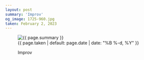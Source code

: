 ```yaml
---
layout: post
summary: 'Improv'
og_image: 1725-960.jpg
taken: February 2, 2023
---
```


<figure class="post" data-src="{{ site.assets_url }}/{{ page.og_image }}">
<img alt="{{ page.summary }}" sizes="(min-width: 700px) 50vw, calc(100vw - 2rem)" src="{{ site.assets_url }}/1725-480.jpg" srcset="{{ site.assets_url }}/1725-240.jpg 240w, {{ site.assets_url }}/1725-480.jpg 480w, {{ site.assets_url }}/1725-720.jpg 720w, {{ site.assets_url }}/1725-960.jpg 960w"/>
<figcaption>
<time>{{ page.taken | default: page.date | date: "%B %-d, %Y" }}</time>
<p>Improv</p>
</figcaption>
</figure>

